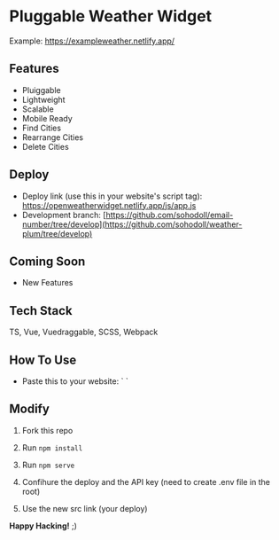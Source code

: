 # Pluggable Weather Widget

Example: https://exampleweather.netlify.app/

## Features

- Pluiggable
- Lightweight
- Scalable
- Mobile Ready
- Find Cities
- Rearrange Cities
- Delete Cities

## Deploy

- Deploy link (use this in your website's script tag): https://openweatherwidget.netlify.app/js/app.js
- Development branch: [https://github.com/sohodoll/email-number/tree/develop](https://github.com/sohodoll/weather-plum/tree/develop)

## Coming Soon

- New Features

## Tech Stack

TS, Vue, Vuedraggable, SCSS, Webpack

## How To Use

- Paste this to your website: `<weather-widget></weather-widget>
    <script defer src="https://openweatherwidget.netlify.app/js/app.js"></script>`
    
## Modify

1. Fork this repo
   
2. Run `npm install`
   
3. Run `npm serve`

4. Confihure the deploy and the API key (need to create .env file in the root)

5. Use the new src link (your deploy)

**Happy Hacking!** ;)
